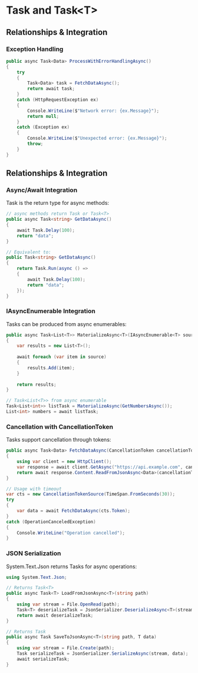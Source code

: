 # Task and Task&lt;T&gt;
## Relationships & Integration
### Exception Handling

```csharp
public async Task<Data> ProcessWithErrorHandlingAsync()
{
    try
    {
        Task<Data> task = FetchDataAsync();
        return await task;
    }
    catch (HttpRequestException ex)
    {
        Console.WriteLine($"Network error: {ex.Message}");
        return null;
    }
    catch (Exception ex)
    {
        Console.WriteLine($"Unexpected error: {ex.Message}");
        throw;
    }
}
```

## Relationships & Integration

### Async/Await Integration

Task is the return type for async methods:

```csharp
// async methods return Task or Task<T>
public async Task<string> GetDataAsync()
{
    await Task.Delay(100);
    return "data";
}

// Equivalent to:
public Task<string> GetDataAsync()
{
    return Task.Run(async () =>
    {
        await Task.Delay(100);
        return "data";
    });
}
```

### IAsyncEnumerable Integration

Tasks can be produced from async enumerables:

```csharp
public async Task<List<T>> MaterializeAsync<T>(IAsyncEnumerable<T> source)
{
    var results = new List<T>();
    
    await foreach (var item in source)
    {
        results.Add(item);
    }
    
    return results;
}

// Task<List<T>> from async enumerable
Task<List<int>> listTask = MaterializeAsync(GetNumbersAsync());
List<int> numbers = await listTask;
```

### Cancellation with CancellationToken

Tasks support cancellation through tokens:

```csharp
public async Task<Data> FetchDataAsync(CancellationToken cancellationToken)
{
    using var client = new HttpClient();
    var response = await client.GetAsync("https://api.example.com", cancellationToken);
    return await response.Content.ReadFromJsonAsync<Data>(cancellationToken: cancellationToken);
}

// Usage with timeout
var cts = new CancellationTokenSource(TimeSpan.FromSeconds(30));
try
{
    var data = await FetchDataAsync(cts.Token);
}
catch (OperationCanceledException)
{
    Console.WriteLine("Operation cancelled");
}
```

### JSON Serialization

System.Text.Json returns Tasks for async operations:

```csharp
using System.Text.Json;

// Returns Task<T>
public async Task<T> LoadFromJsonAsync<T>(string path)
{
    using var stream = File.OpenRead(path);
    Task<T> deserializeTask = JsonSerializer.DeserializeAsync<T>(stream);
    return await deserializeTask;
}

// Returns Task
public async Task SaveToJsonAsync<T>(string path, T data)
{
    using var stream = File.Create(path);
    Task serializeTask = JsonSerializer.SerializeAsync(stream, data);
    await serializeTask;
}
```
